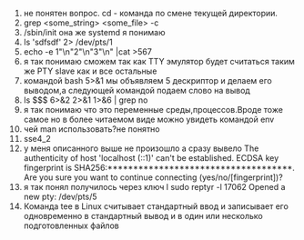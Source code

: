 1. не понятен вопрос. cd - команда по смене текущей директории. 
2. grep <some_string> <some_file> -c
3. /sbin/init она же systemd я понимаю
4. ls 'sdfsdf' 2> /dev/pts/1
5. echo -e 1"\n"2"\n"3"\n" |cat >567
6. я так понимаю сможем так как TTY эмулятор будет считаться таким же PTY slave как и все остальные
7. командой bash 5>&1 мы объявляем 5 дескриптор и делаем его выводом,а следующей командой подаем слово на вывод
8. ls $$$ 6>&2 2>&1 1>&6 | grep no
9. я так понимаю что это переменные среды,процессов.Вроде тоже самое но в более читаемом виде можно увидеть командой env
10. чей man использовать?не понятно
11. sse4_2
12. у меня описанного выше не произошло а сразу вывело The authenticity of host 'localhost (::1)' can't be established.
ECDSA key fingerprint is SHA256:************************************.
Are you sure you want to continue connecting (yes/no/[fingerprint])?
13. я так понял получилось через ключ l
sudo reptyr -l 17062
Opened a new pty: /dev/pts/5
14. Команда tee в Linux считывает стандартный ввод и записывает его одновременно в стандартный вывод и в один
или несколько подготовленных файлов

